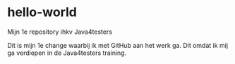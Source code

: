 # hello-world
Mijn 1e repository ihkv Java4testers

Dit is mijn 1e change waarbij ik met GitHub aan het werk ga.
Dit omdat ik mij ga verdiepen in de Java4testers training.
